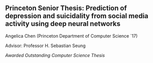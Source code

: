 ## Princeton Senior Thesis: Prediction of depression and suicidality from social media activity using deep neural networks

Angelica Chen (Princeton Department of Computer Science `17)  

Advisor: Professor H. Sebastian Seung 

*Awarded Outstanding Computer Science Thesis*
